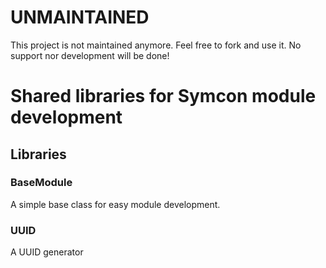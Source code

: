 # UNMAINTAINED
This project is not maintained anymore. Feel free to fork and use it.
No support nor development will be done!

# Shared libraries for Symcon module development

## Libraries

### BaseModule

A simple base class for easy module development.

### UUID

A UUID generator
